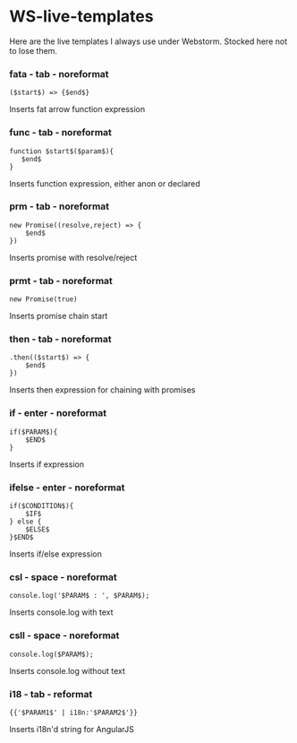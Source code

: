# WS-live-templates

Here are the live templates I always use under Webstorm. Stocked here not to lose them.


### fata - tab - noreformat

    ($start$) => {$end$}
Inserts fat arrow function expression


### func - tab - noreformat

    function $start$($param$){
       $end$
    }
Inserts function expression, either anon or declared


### prm - tab - noreformat

    new Promise((resolve,reject) => {
        $end$
    })
Inserts promise with resolve/reject


### prmt - tab - noreformat

    new Promise(true)
Inserts promise chain start


### then - tab - noreformat

    .then(($start$) => {
        $end$
    })
Inserts then expression for chaining with promises


### if - enter - noreformat

    if($PARAM$){
        $END$
    }
Inserts if expression


### ifelse - enter - noreformat

    if($CONDITION$){
        $IF$
    } else {
        $ELSE$
    }$END$
Inserts if/else expression


### csl - space - noreformat

    console.log('$PARAM$ : ', $PARAM$);
  Inserts console.log with text


### csll - space - noreformat

    console.log($PARAM$);
Inserts console.log without text


### i18 - tab - reformat

    {{'$PARAM1$' | i18n:'$PARAM2$'}}
Inserts i18n'd string for AngularJS


